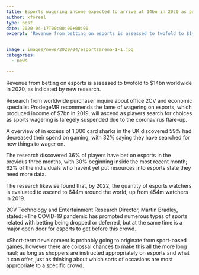 ```yaml
---
title: Esports wagering income expected to arrive at 14bn in 2020 as per research
author: xforeal 
type: post
date: 2020-04-17T00:00:00+00:00
excerpt: 'Revenue from betting on esports is assessed to twofold to $14bn worldwide in 2020, as indicated by new research '


image : images/news/2020/04/esportsarena-1-1.jpg
categories:
  - news

---
```

Revenue from betting on esports is assessed to twofold to $14bn worldwide in 2020, as indicated by new research. 

Research from worldwide purchaser inquire about office 2CV and economic specialist ProdegeMR recommends the fame of wagering on esports, which produced income of $7bn in 2019, will ascend as players search for choices as sports wagering is laregely suspended due to the coronavirus flare-up. 

A overview of in excess of 1,000 card sharks in the UK discovered 59&percnt; had decreased their spend on gaming, with 32&percnt; saying they have searched for new things to wager on. 

The research discovered 36&percnt; of players have bet on esports in the previous three months, with 30&percnt; beginning inside the most recent month; 62&percnt; of the individuals who havent yet put resources into esports state they need more data. 

The research likewise found that, by 2022, the quantity of esports watchers is evaluated to ascend to 644m around the world, up from 454m watchers in 2019. 

2CV Technology and Entertainment Research Director, Martin Bradley, stated: &#171;The COVID-19 pandemic has prompted numerous types of sports related with betting being dropped or deferred, but at the same time is a major open door for esports to get before this crowd. 

&#171;Short-term development is probably going to originate from sport-based games, however there are colossal chances to make this all the more long haul; as long as shoppers are instructed appropriately on esports and what it can offer, just as thinking about which sorts of occasions are most appropriate to a specific crowd.
